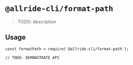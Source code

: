 # `@allride-cli/format-path`

> TODO: description

## Usage

```
const formatPath = require('@allride-cli/format-path');

// TODO: DEMONSTRATE API
```
